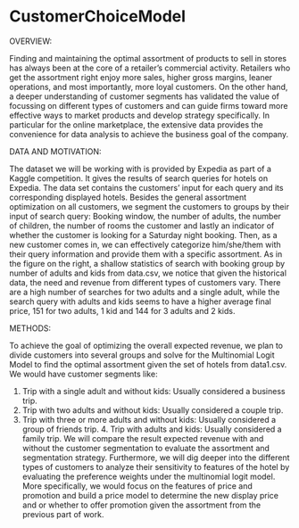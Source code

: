 # CustomerChoiceModel
OVERVIEW:

Finding and maintaining the optimal assortment of products to sell in stores has always been at the core of a retailer’s commercial activity. Retailers who get the assortment right enjoy more sales, higher gross margins, leaner operations, and most importantly, more loyal customers. On the other hand, a deeper understanding of customer segments has validated the value of focussing on different types of customers and can guide firms toward more effective ways to market products and develop strategy specifically. In particular for the online marketplace, the extensive data provides the convenience for data analysis to achieve the business goal of the company.


DATA AND MOTIVATION:

The dataset we will be working with is provided by Expedia as part of a Kaggle competition. It gives the results of search queries for hotels on Expedia. The data set contains the customers’ input for each query and its corresponding displayed hotels. Besides the general assortment optimization on all customers, we segment the customers to groups by their input of search query: Booking window, the number of adults, the number of children, the number of rooms the customer and lastly an indicator of whether the customer is looking for a Saturday night booking. Then, as a new customer comes in, we can effectively
categorize him/she/them with their query information and provide them with a specific assortment. As in the figure on the right, a shallow statistics of search with booking group by number of adults and kids from data.csv, we notice that given the historical data, the need and revenue from different types of customers vary. There are a high number of searches for two adults and a single adult, while the search query with adults and kids seems to have a higher average final price, 151 for two adults, 1 kid and 144 for 3 adults and 2 kids.


METHODS:
 
To achieve the goal of optimizing the overall expected revenue, we plan to divide customers into several groups and solve for the Multinomial Logit Model to find the optimal assortment given the set of hotels from data1.csv. We would have customer segments like:
1. Trip with a single adult and without kids: Usually considered a business trip.
2. Trip with two adults and without kids: Usually considered a couple trip.
3. Trip with three or more adults and without kids: Usually considered a group of friends trip. 4. Trip with adults and kids: Usually considered a family trip.
We will compare the result expected revenue with and without the customer segmentation to evaluate the assortment and segmentation strategy.
Furthermore, we will dig deeper into the different types of customers to analyze their sensitivity to features of the hotel by evaluating the preference weights under the multinomial logit model. More specifically, we would focus on the features of price and promotion and build a price model to determine the new display price and or whether to offer promotion given the assortment from the previous part of work.

